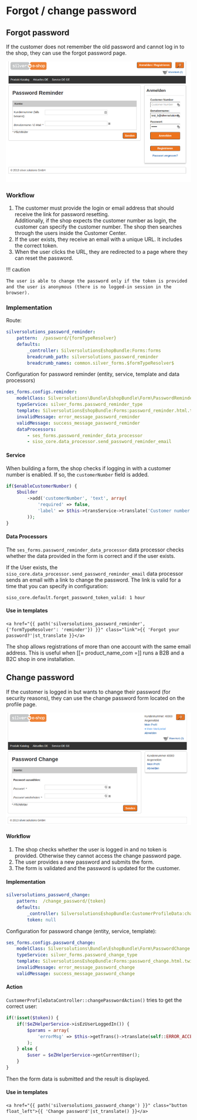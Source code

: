 # Forgot / change password

## Forgot password

If the customer does not remember the old password and cannot log in to the shop,
they can use the forgot password page.

![](../img/login_1.png)

### Workflow

1. The customer must provide the login or email address that should receive the link for password resetting.  
Additionally, if the shop expects the customer number as login, the customer can specify the customer number. The shop then searches through the users inside the Customer Center.
2. If the user exists, they receive an email with a unique URL. It includes the correct token.
3. When the user clicks the URL, they are redirected to a page where they can reset the password.

!!! caution

    The user is able to change the password only if the token is provided and the user is anonymous (there is no logged-in session in the browser).

### Implementation

Route:

``` yaml
silversolutions_password_reminder:
    pattern:  /password/{formTypeResolver}
    defaults:
        _controller: SilversolutionsEshopBundle:Forms:forms
        breadcrumb_path: silversolutions_password_reminder
        breadcrumb_names: common.silver_forms.$formTypeResolver$
```

Configuration for password reminder (entity, service, template and data processors)

``` yaml
ses_forms.configs.reminder:
    modelClass: Silversolutions\Bundle\EshopBundle\Form\PasswordReminder
    typeService: silver_forms.password_reminder_type
    template: SilversolutionsEshopBundle:Forms:password_reminder.html.twig
    invalidMessage: error_message_password_reminder
    validMessage: success_message_password_reminder
    dataProcessors:
        - ses_forms.password_reminder_data_processor
        - siso_core.data_processor.send_password_reminder_email
```

#### Service

When building a form, the shop checks if logging in with a customer number is enabled.
If so, the `customerNumber` field is added.

``` php
if($enableCustomerNumber) {
    $builder
        ->add('customerNumber', 'text', array(
            'required' => false,
            'label' => $this->transService->translate('Customer number (if known)') . ': '
        ));
}
```

#### Data Processors

The `ses_forms.password_reminder_data_processor` data processor checks whether the data provided in the form is correct and if the user exists.

If the User exists, the `siso_core.data_processor.send_password_reminder_email` data processor sends an email with a link to change the password.
The link is valid for a time that you can specify in configuration:

``` 
siso_core.default.forget_password_token_valid: 1 hour
```

#### Use in templates

``` html+twig
<a href="{{ path('silversolutions_password_reminder', {'formTypeResolver': 'reminder'}) }}" class="link">{{ 'Forgot your password?'|st_translate }}</a>
```

The shop allows registrations of more than one account with the same email address.
This is useful when [[= product_name_com =]] runs a B2B and a B2C shop in one installation.

## Change password

If the customer is logged in but wants to change their password (for security reasons),
they can use the change password form located on the profile page.

![](../img/login_2.png)

#### Workflow

1. The shop checks whether the user is logged in and no token is provided. Otherwise they cannot access the change password page.
1. The user provides a new password and submits the form.
1. The form is validated and the password is updated for the customer.

#### Implementation

``` yaml
silversolutions_password_change:
    pattern:  /change_password/{token}
    defaults:
        _controller: SilversolutionsEshopBundle:CustomerProfileData:changePassword
        token: null
```

Configuration for password change (entity, service, template):

``` yaml
ses_forms.configs.password_change:
    modelClass: Silversolutions\Bundle\EshopBundle\Form\PasswordChange
    typeService: silver_forms.password_change_type
    template: SilversolutionsEshopBundle:Forms:password_change.html.twig
    invalidMessage: error_message_password_change
    validMessage: success_message_password_change
```

#### Action

`CustomerProfileDataController::changePasswordAction()` tries to get the correct user:

``` php
if(!isset($token)) {
    if(!$eZHelperService->isEzUserLoggedIn()) {
        $params = array(
            'errorMsg' => $this->getTrans()->translate(self::ERROR_ACCESS_DENIED)
        );
    } else {
        $user = $eZHelperService->getCurrentUser();
    }
}
```

Then the form data is submitted and the result is displayed.

#### Use in templates

``` html+twig
<a href="{{ path('silversolutions_password_change') }}" class="button float_left">{{ 'Change password'|st_translate() }}</a>         
```
